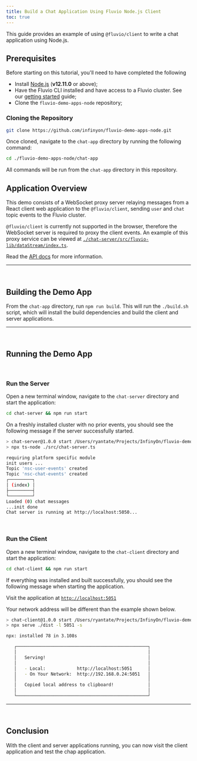 ```yaml
---
title: Build a Chat Application Using Fluvio Node.js Client
toc: true
---
```



This guide provides an example of using `@fluvio/client` to write a chat application using Node.js.

## Prerequisites

Before starting on this tutorial, you'll need to have completed the following

- Install [Node.js](#check-nodejs) (**v12.11.0** or above);
- Have the Fluvio CLI installed and have access to a Fluvio cluster. See our [getting started] guide;
- Clone the `fluvio-demo-apps-node` repository;

[getting started]: /docs/getting-started

### Cloning the Repository

```bash
git clone https://github.com/infinyon/fluvio-demo-apps-node.git
```

Once cloned, navigate to the `chat-app` directory by running the following command:

```bash
cd ./fluvio-demo-apps-node/chat-app
```

All commands will be run from the `chat-app` directory in this repository.

## Application Overview

This demo consists of a WebSocket proxy server relaying messages from a React client web application to the `@fluvio/client`, sending `user` and `chat` topic events to the Fluvio cluster.

`@fluvio/client` is currently not supported in the browser, therefore the WebSocket server is required to proxy the client events. An example of this proxy service can be viewed at [`./chat-server/src/fluvio-lib/dataStream/index.ts`](https://github.com/infinyon/fluvio-demo-apps-node/blob/master/chat-app/chat-server/src/fluvio-lib/dataStreams/index.ts#L26).

Read the [API docs](https://infinyon.github.io/fluvio-client-node/) for more information.
<hr/>
<br/>

## Building the Demo App

From the `chat-app` directory, run `npm run build`. This will run the `./build.sh` script, which will install the build dependencies and build the client and server applications.
<hr/>
<br/>

## Running the Demo App

<br/>

### **Run the Server**

Open a new terminal window, navigate to the `chat-server` directory and start the application:

```bash
cd chat-server && npm run start
```

On a freshly installed cluster with no prior events, you should see the following message if the server successfully started.


```bash
> chat-server@1.0.0 start /Users/ryantate/Projects/InfinyOn/fluvio-demo-apps-node/chat-app/chat-server
> npx ts-node ./src/chat-server.ts

requiring platform specific module
init users ...
Topic 'nsc-user-events' created
Topic 'nsc-chat-events' created
┌─────────┐
│ (index) │
├─────────┤
└─────────┘
Loaded (0) chat messages
...init done
Chat server is running at http://localhost:5050...
```

<br/>

### **Run the Client**

Open a new terminal window, navigate to the `chat-client` directory and start the application:

```bash
cd chat-client && npm run start
```

If everything was installed and built successfully, you should see the following message when starting the application.

Visit the application at [`http://localhost:5051`](http://localhost:5051)

Your network address will be different than the example shown below.

```bash
> chat-client@1.0.0 start /Users/ryantate/Projects/InfinyOn/fluvio-demo-apps-node/chat-app/chat-client
> npx serve ./dist -l 5051 -s

npx: installed 78 in 3.108s

   ┌──────────────────────────────────────────────────┐
   │                                                  │
   │   Serving!                                       │
   │                                                  │
   │   - Local:            http://localhost:5051      │
   │   - On Your Network:  http://192.168.0.24:5051   │
   │                                                  │
   │   Copied local address to clipboard!             │
   │                                                  │
   └──────────────────────────────────────────────────┘


```
<hr/>
<br/>

## Conclusion

With the client and server applications running, you can now visit the client application and test the chap application.